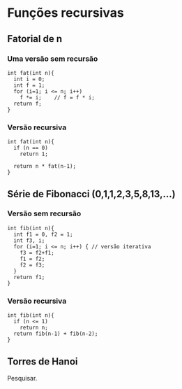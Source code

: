 # Funções recursivas

## Fatorial de n

### Uma versão sem recursão
```
int fat(int n){
  int i = 0; 
  int f = 1;
  for (i=1; i <= n; i++) 
    f *= i;    // f = f * i;
  return f;
}
```

### Versão recursiva

```
int fat(int n){
  if (n == 0) 
    return 1;
  
  return n * fat(n-1);
}
```

## Série de Fibonacci (0,1,1,2,3,5,8,13,...)

### Versão sem recursão

```
int fib(int n){
  int f1 = 0, f2 = 1;
  int f3, i; 
  for (i=1; i <= n; i++) { // versão iterativa
    f3 = f2+f1;
    f1 = f2; 
    f2 = f3;
  }
  return f1; 
}
```


### Versão recursiva

```
int fib(int n){
  if (n <= 1) 
    return n;
  return fib(n-1) + fib(n-2);
}
```

## Torres de Hanoi

Pesquisar.
